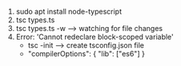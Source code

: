 1. sudo apt install node-typescript
2. tsc types.ts
3. tsc types.ts -w  --> watching for file changes
4. Error: 'Cannot redeclare block-scoped variable'
    - tsc -init --> create tsconfig.json file
    - "compilerOptions": { "lib": ["es6"] }